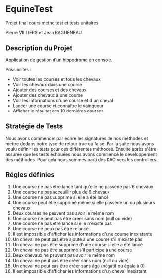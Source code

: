 # EquineTest
Projet final cours metho test et tests unitaires

Pierre VILLIERS et Jean RAGUENEAU

## Description du Projet
Application de gestion d'un hippodrome en console.

Possibilités :
  - Voir toutes les courses et tous les chevaux
  - Voir les chevaux dans une course
  - Ajouter des courses et des chevaux
  - Ajouter des chevaux à une course
  - Voir les informations d'une course et d'un cheval
  - Lancer une course et connaître le vainqueur
  - Afficher le résultat des 10 derniéres courses

## Stratégie de Tests

Nous avons commencer par écrire les signatures de nos méthodes et mettre dedans notre type de retour true ou false.
Par la suite nous avons voulu définir les tests pour ces différentes méthodes. 
Ensuite après s'être assurée que les tests échouées nous avons commencé le développement des méthodes.
Pour cela nous sommes parti des DAO vers les controllers.

## Régles définies

1) Une course ne pas être lancé tant qu'elle ne posséde pas 6 chevaux
2) Une course ne pas acceuillir plus de 6 chevaux
3) Une course ne pas supprimé si elle a été lancé
4) Une course peut être supprimé même si elle posséde un ou plusieurs chevaux
5) Deux courses ne peuvent pas avoir le même nom
6) Une course ne peut pas être créer sans nom (null ou vide)
7) Une course ne pas être lancé si elle n'existe pas
8) Une course ne peux pas être relancé
9) Il est impossible d'afficher les informations d'une course inexistante
10) Un cheval ne peut pas être ajouté à une course s'il n'existe pas
11) Un cheval ne pas être supprimé d'une course si elle a été lancé
12) Un cheval ne pas être supprimé s'il participe à une course
13) Deux chevaux ne peuvent pas avoir le même nom
14) Un cheval ne peut pas être créer sans nom (null ou vide)
15) Un cheval ne peut pas être créer sans âge (négatif ou égale à 0)
16) Il est impossible d'afficher les informations d'un cheval inexistant
